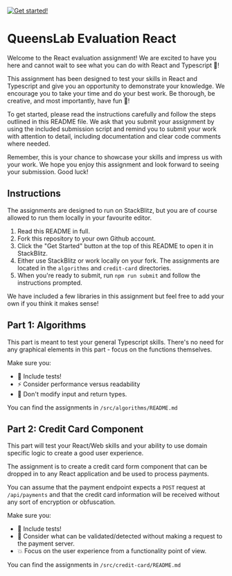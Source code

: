 [![Get started!](https://developer.stackblitz.com/img/open_in_stackblitz.svg)](https://stackblitz.com/github/exploringtheunknown/queenslab-evaluation-react)

# QueensLab Evaluation React

Welcome to the React evaluation assignment! We are excited to have you here and cannot wait to see what you can do with React and Typescript 🚀!

This assignment has been designed to test your skills in React and Typescript and give you an opportunity to demonstrate your knowledge. We encourage you to take your time and do your best work. Be thorough, be creative, and most importantly, have fun 🎉!

To get started, please read the instructions carefully and follow the steps outlined in this README file. We ask that you submit your assignment by using the included submission script and remind you to submit your work with attention to detail, including documentation and clear code comments where needed.

Remember, this is your chance to showcase your skills and impress us with your work. We hope you enjoy this assignment and look forward to seeing your submission. Good luck!

## Instructions
The assignments are designed to run on StackBlitz, but you are of course allowed to run them locally in your favourite editor.

1. Read this README in full.
2. Fork this repository to your own Github account.
2. Click the "Get Started" button at the top of this README to open it in StackBlitz.
4. Either use StackBlitz or work locally on your fork. The assignments are located in the `algorithms` and `credit-card` directories.
5. When you're ready to submit, run `npm run submit` and follow the instructions prompted.

We have included a few libraries in this assignment but feel free to add your own if you think it makes sense!

## Part 1: Algorithms

This part is meant to test your general Typescript skills.
There's no need for any graphical elements in this part - focus on the functions themselves.

Make sure you:
* 🧪 Include tests!
* ⚡ Consider performance versus readability
* 🚫 Don't modify input and return types.

You can find the assignments in `/src/algorithms/README.md`

## Part 2: Credit Card Component

This part will test your React/Web skills and your ability to use domain specific logic to create a good user experience.

The assignment is to create a credit card form component that can be dropped in to any React application and be used to process payments.

You can assume that the payment endpoint expects a `POST` request at `/api/payments` and that the credit card information will be received without any sort of encryption or obfuscation.

Make sure you:
* 🧪 Include tests!
* 🤔 Consider what can be validated/detected without making a request to the payment server.
* 💥 Focus on the user experience from a functionality point of view.

You can find the assignments in `/src/credit-card/README.md`
